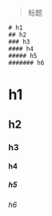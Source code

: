> 标题

```
# h1
## h2 
### h3
#### h4
##### h5 
####### h6
```
# h1
## h2 
### h3
#### h4
##### h5 
###### h6
